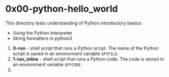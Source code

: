 # 0x00-python-hello_world
This directory tests understanding of Python introductory basics:
- Using the Python interpreter
- String formatters in python3
1. **0-run** - shell script that runs a Python script. The name of the Python script is saved in an environment variable `$PYFILE`.
2. **1-run_inline** - shell script that runs a Python code. The code is stored in an environment variable `$PYCODE`.
3. 
